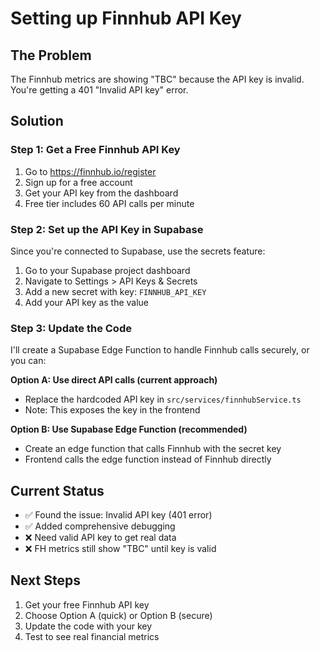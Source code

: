 # Setting up Finnhub API Key

## The Problem
The Finnhub metrics are showing "TBC" because the API key is invalid. You're getting a 401 "Invalid API key" error.

## Solution

### Step 1: Get a Free Finnhub API Key
1. Go to https://finnhub.io/register
2. Sign up for a free account
3. Get your API key from the dashboard
4. Free tier includes 60 API calls per minute

### Step 2: Set up the API Key in Supabase
Since you're connected to Supabase, use the secrets feature:

1. Go to your Supabase project dashboard
2. Navigate to Settings > API Keys & Secrets
3. Add a new secret with key: `FINNHUB_API_KEY`
4. Add your API key as the value

### Step 3: Update the Code
I'll create a Supabase Edge Function to handle Finnhub calls securely, or you can:

**Option A: Use direct API calls (current approach)**
- Replace the hardcoded API key in `src/services/finnhubService.ts`
- Note: This exposes the key in the frontend

**Option B: Use Supabase Edge Function (recommended)**
- Create an edge function that calls Finnhub with the secret key
- Frontend calls the edge function instead of Finnhub directly

## Current Status
- ✅ Found the issue: Invalid API key (401 error)
- ✅ Added comprehensive debugging
- ❌ Need valid API key to get real data
- ❌ FH metrics still show "TBC" until key is valid

## Next Steps
1. Get your free Finnhub API key
2. Choose Option A (quick) or Option B (secure)
3. Update the code with your key
4. Test to see real financial metrics